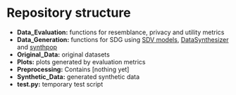 # Repository structure
- **Data_Evaluation:** functions for resemblance, privacy and utility metrics
- **Data_Generation:** functions for SDG using [SDV models](https://sdv.dev/), [DataSynthesizer](https://pypi.org/project/DataSynthesizer/) and [synthpop](https://synthpop.org.uk/index.html)
- **Original_Data:** original datasets
- **Plots:** plots generated by evaluation metrics
- **Preprocessing:** Contains [nothing yet]
- **Synthetic_Data:** generated synthetic data
- **test.py:** temporary test script